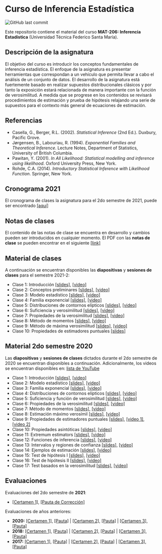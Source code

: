 # Curso de Inferencia Estadística
![GitHub last commit](https://img.shields.io/github/last-commit/faosorios/Curso-Inferencia)

Este repositorio contiene el material del curso **MAT-206: Inferencia Estadística** (Universidad Técnica Federico Santa María).

## Descripción de la asignatura

El objetivo del curso es introducir los conceptos fundamentales de inferencia estadística. El enfoque de la asignatura es presentar herramientas que correspondan a un vehículo que permita llevar a cabo el análisis de un conjunto de datos. El desarrollo de la asignatura está fuertemente basado en realizar supuestos distribucionales clásicos y por tanto la exposición estará relacionada de manera importante con la función de verosimilitud. A medida que se progrese en los contenidos se revisará procedimientos de estimación y prueba de hipótesis relajando una serie de supuestos para el contexto más general de ecuaciones de estimación.

## Referencias 

* Casella, G., Berger, R.L. (2002). *Statistical Inference* (2nd Ed.). Duxbury, Pacific Grove.
* Jørgensen, B., Labouriau, R. (1994). *Exponential Families and Theoretical Inference*. Lecture Notes, Department of Statistics, University of British Columbia.
* Pawitan, Y. (2001). *In All Likelihood: Statistical modelling and inference using likelihood*. Oxford University Press, New York.
* Rohde, C.A. (2014). *Introductory Statistical Inference with Likelihood Function*. Springer, New York.

## Cronograma 2021

El cronograma de clases la asignatura para el 2do semestre de 2021, puede ser encontrado [[aquí]](https://github.com/faosorios/Curso-Inferencia/blob/main/MAT206_cronograma.pdf)

## Notas de clases

El contenido de las notas de clase se encuentra en desarrollo y cambios pueden ser introducidos en cualquier momento. El PDF con las **notas de clase** se pueden encontrar en el siguiente [[link]](https://github.com/faosorios/Curso-Inferencia/blob/main/notas%20de%20clase/Inferencia.pdf)

## Material de clases

A continuación se encuentran disponibles las **diapositivas** y **sesiones de clases** para el semestre 2021-2:

- Clase 1: Introducción [[slides]](https://github.com/faosorios/Curso-Inferencia/blob/main/diapositivas/MAT206_slides-01.pdf), [[video]](https://youtu.be/_9xeGzfw5yA)
- Clase 2: Conceptos preliminares [[slides]](https://github.com/faosorios/Curso-Inferencia/blob/main/diapositivas/MAT206_slides-02.pdf), [[video]](https://youtu.be/O4V3g9MBTBU)
- Clase 3: Modelo estadístico [[slides]](https://github.com/faosorios/Curso-Inferencia/blob/main/diapositivas/MAT206_slides-03.pdf), [[video]](https://youtu.be/CQkv4lf1GDo)
- Clase 4: Familia exponencial [[slides]](https://github.com/faosorios/Curso-Inferencia/blob/main/diapositivas/MAT206_slides-04.pdf), [[video]](https://youtu.be/Qvxc-rWNkmE)
- Clase 5: Distribuciones de contornos elípticos [[slides]](https://github.com/faosorios/Curso-Inferencia/blob/main/diapositivas/MAT206_slides-05.pdf), [[video]](https://youtu.be/OIjV9lHfdAs)
- Clase 6: Suficiencia y verosimilitud [[slides]](https://github.com/faosorios/Curso-Inferencia/blob/main/diapositivas/MAT206_slides-06.pdf), [[video]](https://youtu.be/ezGNeF37bOc)
- Clase 7: Propiedades de la verosimilitud [[slides]](https://github.com/faosorios/Curso-Inferencia/blob/main/diapositivas/MAT206_slides-07.pdf), [[video]](https://youtu.be/pNFSsMcaUYs)
- Clase 8: Método de momentos [[slides]](https://github.com/faosorios/Curso-Inferencia/blob/main/diapositivas/MAT206_slides-08.pdf), [[video]](https://youtu.be/9oLZIAswgGg)
- Clase 9: Método de máxima verosimilitud [[slides]](https://github.com/faosorios/Curso-Inferencia/blob/main/diapositivas/MAT206_slides-09.pdf), [[video]](https://youtu.be/PyFcXQePjTA)
- Clase 10: Propiedades de estimadores puntuales [[slides]](https://github.com/faosorios/Curso-Inferencia/blob/main/diapositivas/MAT206_slides-10.pdf)

## Material 2do semestre 2020

Las **diapositivas** y **sesiones de clases** dictados durante el 2do semestre de 2020 se encuentran disponibles a continuación. Adicionalmente, los videos se encuentran disponibles en: [lista de YouTube](https://youtube.com/playlist?list=PL7ZDxVK6zhI-XaHEOjjBuwKAIm4mkZPKz8)

- Clase 1: Introducción [[slides]](https://github.com/faosorios/Curso-Inferencia/blob/main/diapositivas/2020/MAT206_slides-01.pdf), [[video]](https://youtu.be/zpd7d8xV6R8)
- Clase 2: Modelo estadístico [[slides]](https://github.com/faosorios/Curso-Inferencia/blob/main/diapositivas/2020/MAT206_slides-02.pdf), [[video]](https://youtu.be/nZ296mTGyhc)
- Clase 3: Familia exponencial [[slides]](https://github.com/faosorios/Curso-Inferencia/blob/main/diapositivas/2020/MAT206_slides-03.pdf), [[video]](https://youtu.be/bQ17fPSgZ78)
- Clase 4: Distribuciones de contornos elípticos [[slides]](https://github.com/faosorios/Curso-Inferencia/blob/main/diapositivas/2020/MAT206_slides-04.pdf), [[video]](https://youtu.be/bUuNpqRZo80)
- Clase 5: Suficiencia y función de verosimilitud [[slides]](https://github.com/faosorios/Curso-Inferencia/blob/main/diapositivas/2020/MAT206_slides-05.pdf), [[video]](https://youtu.be/TNYu9g5kdxk)
- Clase 6: Propiedades de la verosimilitud [[slides]](https://github.com/faosorios/Curso-Inferencia/blob/main/diapositivas/2020/MAT206_slides-06.pdf), [[video]](https://youtu.be/-bpXHjbzFK4)
- Clase 7: Método de momentos [[slides]](https://github.com/faosorios/Curso-Inferencia/blob/main/diapositivas/2020/MAT206_slides-07.pdf), [[video]](https://youtu.be/9VUmy_t_KiQ)
- Clase 8: Estimación máximo verosímil [[slides]](https://github.com/faosorios/Curso-Inferencia/blob/main/diapositivas/2020/MAT206_slides-08.pdf), [[video]](https://youtu.be/kZ-83Yinb8k)
- Clase 9: Propiedades de estimadores puntuales [[slides]](https://github.com/faosorios/Curso-Inferencia/blob/main/diapositivas/2020/MAT206_slides-09.pdf), [[video 1]](https://youtu.be/W0OAl1rKOmU), [[video 2]](https://youtu.be/gND1p77U7wM)
- Clase 10: Propiedades asintóticas [[slides]](https://github.com/faosorios/Curso-Inferencia/blob/main/diapositivas/2020/MAT206_slides-10.pdf), [[video]](https://youtu.be/mMFEuQBA-Wg)
- Clase 11: Extremum estimators [[slides]](https://github.com/faosorios/Curso-Inferencia/blob/main/diapositivas/2020/MAT206_slides-11.pdf), [[video]](https://youtu.be/F7UCV6JK5Rc)
- Clase 12: Funciones de inferencia [[slides]](https://github.com/faosorios/Curso-Inferencia/blob/main/diapositivas/2020/MAT206_slides-12.pdf), [[video]](https://youtu.be/KxNPb4-6jME)
- Clase 13: Intervalos y regiones de confianza [[slides]](https://github.com/faosorios/Curso-Inferencia/blob/main/diapositivas/2020/MAT206_slides-13.pdf), [[video]](https://youtu.be/u5uhEO9GNwE)
- Clase 14: Ejemplos de estimación [[slides]](https://github.com/faosorios/Curso-Inferencia/blob/main/diapositivas/2020/MAT206_slides-14.pdf), [[video]](https://youtu.be/d9SkwJXx2VY)
- Clase 15: Test de hipótesis I [[slides]](https://github.com/faosorios/Curso-Inferencia/blob/main/diapositivas/2020/MAT206_slides-15.pdf), [[video]](https://youtu.be/cYPcBNAQWAc)
- Clase 16: Test de hipótesis II [[slides]](https://github.com/faosorios/Curso-Inferencia/blob/main/diapositivas/2020/MAT206_slides-16.pdf), [[video]](https://youtu.be/eLHbg9ZXI_E)
- Clase 17: Test basados en la verosimilitud [[slides]](https://github.com/faosorios/Curso-Inferencia/blob/main/diapositivas/2020/MAT206_slides-17.pdf), [[video]](https://youtu.be/xhHrrAvSeP4)

## Evaluaciones

Evaluaciones del 2do semestre de **2021**:
- [[Certamen 1]](https://github.com/faosorios/Curso-Inferencia/blob/main/evaluaciones/MAT206-C1_2021.pdf), [[Pauta de Corrección]](https://github.com/faosorios/Curso-Inferencia/blob/main/evaluaciones/MAT206-P1_2021.pdf)

Evaluaciones de años anteriores:
- **2020:** [[Certamen 1]](https://github.com/faosorios/Curso-Inferencia/blob/main/evaluaciones/MAT206-C1_2020.pdf), [[Pauta]](https://github.com/faosorios/Curso-Inferencia/blob/main/evaluaciones/MAT206-P1_2020.pdf) | [[Certamen 2]](https://github.com/faosorios/Curso-Inferencia/blob/main/evaluaciones/MAT206-C2_2020.pdf), [[Pauta]](https://github.com/faosorios/Curso-Inferencia/blob/main/evaluaciones/MAT206-P2_2020.pdf) | [[Certamen 3]](https://github.com/faosorios/Curso-Inferencia/blob/main/evaluaciones/MAT206-C3_2020.pdf), [[Pauta]](https://github.com/faosorios/Curso-Inferencia/blob/main/evaluaciones/MAT206-P3_2020.pdf)
- **2018:** [[Certamen 1]](https://github.com/faosorios/Curso-Inferencia/blob/main/evaluaciones/MAT206-C1_2018.pdf), [[Pauta]](https://github.com/faosorios/Curso-Inferencia/blob/main/evaluaciones/MAT206-P1_2018.pdf) | [[Certamen 2]](https://github.com/faosorios/Curso-Inferencia/blob/main/evaluaciones/MAT206-C2_2018.pdf), [[Pauta]](https://github.com/faosorios/Curso-Inferencia/blob/main/evaluaciones/MAT206-P2_2018.pdf) | [[Certamen 3]](https://github.com/faosorios/Curso-Inferencia/blob/main/evaluaciones/MAT206-C3_2018.pdf), [[Pauta]](https://github.com/faosorios/Curso-Inferencia/blob/main/evaluaciones/MAT206-P3_2018.pdf)
- **2017:** [[Certamen 1]](https://github.com/faosorios/Curso-Inferencia/blob/main/evaluaciones/MAT206-C1_2017.pdf), [[Pauta]](https://github.com/faosorios/Curso-Inferencia/blob/main/evaluaciones/MAT206-P1_2017.pdf) | [[Certamen 2]](https://github.com/faosorios/Curso-Inferencia/blob/main/evaluaciones/MAT206-C2_2017.pdf), [[Pauta]](https://github.com/faosorios/Curso-Inferencia/blob/main/evaluaciones/MAT206-P2_2017.pdf) | [[Certamen 3]](https://github.com/faosorios/Curso-Inferencia/blob/main/evaluaciones/MAT206-C3_2017.pdf), [[Pauta]](https://github.com/faosorios/Curso-Inferencia/blob/main/evaluaciones/MAT206-P3_2017.pdf)
